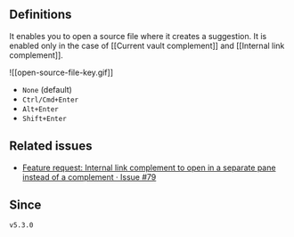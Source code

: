 ## Definitions

It enables you to open a source file where it creates a suggestion. It is enabled only in the case of [[Current vault complement]] and [[Internal link complement]].

![[open-source-file-key.gif]]

- `None` (default)
- `Ctrl/Cmd+Enter`
- `Alt+Enter`
- `Shift+Enter`

## Related issues

- [Feature request: Internal link complement to open in a separate pane instead of a complement · Issue \#79](https://github.com/tadashi-aikawa/obsidian-various-complements-plugin/issues/79)

## Since

`v5.3.0`
